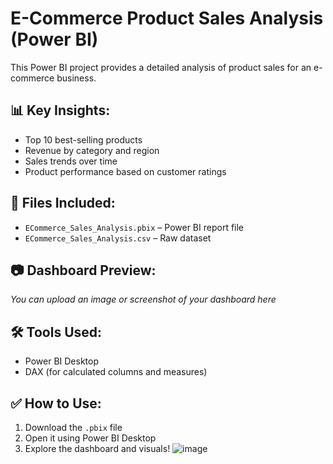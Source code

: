 # E-Commerce Product Sales Analysis (Power BI)

This Power BI project provides a detailed analysis of product sales for an e-commerce business.

## 📊 Key Insights:
- Top 10 best-selling products
- Revenue by category and region
- Sales trends over time
- Product performance based on customer ratings

## 📁 Files Included:
- `ECommerce_Sales_Analysis.pbix` – Power BI report file
- `ECommerce_Sales_Analysis.csv` – Raw dataset

## 📷 Dashboard Preview:
*You can upload an image or screenshot of your dashboard here*

## 🛠 Tools Used:
- Power BI Desktop
- DAX (for calculated columns and measures)

## ✅ How to Use:
1. Download the `.pbix` file
2. Open it using Power BI Desktop
3. Explore the dashboard and visuals!
![image](https://github.com/user-attachments/assets/c525830d-ec49-4367-bb0e-b8550a2e7b38)
